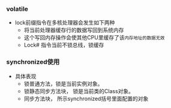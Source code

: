 ### volatile
- lock前缀指令在多核处理器会发生如下两种
  - 将当前处理器缓存行的数据写回到系统内存
  - 这个写回内存操作会使其他CPU里缓存了该```内存地址的数据无效```
  - Lock# 指令当前不锁总线，锁缓存

### synchronized使用
- 具体表现
  - 锁普通方法，锁是当前实例对象。
  - 锁静态同步方法块， 锁是当前类的Class对象。
  - 同步方法块， 所示synchronized括号里面配置的对象